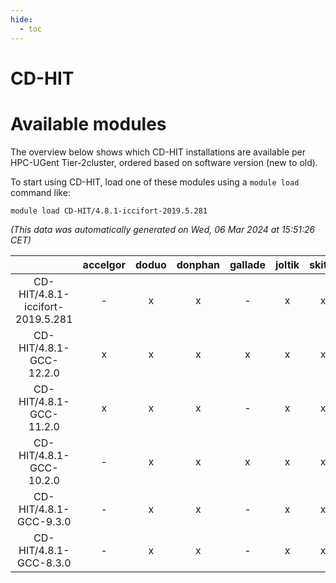 ```yaml
---
hide:
  - toc
---
```


CD-HIT
======

# Available modules


The overview below shows which CD-HIT installations are available per HPC-UGent Tier-2cluster, ordered based on software version (new to old).

To start using CD-HIT, load one of these modules using a `module load` command like:

```shell
module load CD-HIT/4.8.1-iccifort-2019.5.281
```

*(This data was automatically generated on Wed, 06 Mar 2024 at 15:51:26 CET)*  

| |accelgor|doduo|donphan|gallade|joltik|skitty|
| :---: | :---: | :---: | :---: | :---: | :---: | :---: |
|CD-HIT/4.8.1-iccifort-2019.5.281|-|x|x|-|x|x|
|CD-HIT/4.8.1-GCC-12.2.0|x|x|x|x|x|x|
|CD-HIT/4.8.1-GCC-11.2.0|x|x|x|-|x|x|
|CD-HIT/4.8.1-GCC-10.2.0|-|x|x|x|x|x|
|CD-HIT/4.8.1-GCC-9.3.0|-|x|x|-|x|x|
|CD-HIT/4.8.1-GCC-8.3.0|-|x|x|-|x|x|
